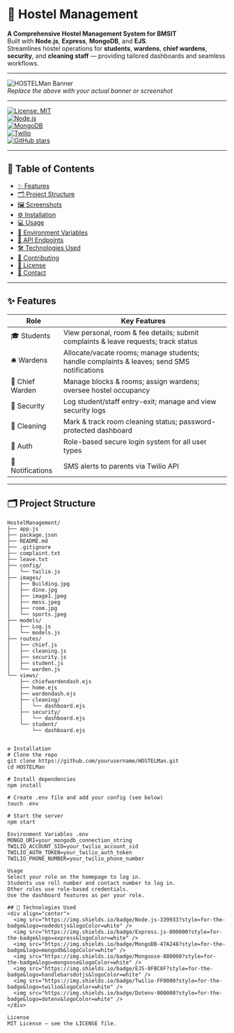 # 🏨 Hostel Management

**A Comprehensive Hostel Management System for BMSIT**  
Built with **Node.js**, **Express**, **MongoDB**, and **EJS**.  
Streamlines hostel operations for **students**, **wardens**, **chief wardens**, **security**, and **cleaning staff** — providing tailored dashboards and seamless workflows.

---

![HOSTELMan Banner](https://user-images.githubusercontent.com/yourusername/hostelman-banner.png)  
*Replace the above with your actual banner or screenshot*

---

[![License: MIT](https://img.shields.io/badge/License-MIT-green.svg)](LICENSE)  
[![Node.js](https://img.shields.io/badge/Node.js-v18.x-brightgreen)](https://nodejs.org/)  
[![MongoDB](https://img.shields.io/badge/MongoDB-v6.x-green)](https://www.mongodb.com/)  
[![Twilio](https://img.shields.io/badge/Twilio-API-blue)](https://www.twilio.com/)  
[![GitHub stars](https://img.shields.io/github/stars/yourusername/HOSTELMan?style=social)](https://github.com/yourusername/HOSTELMan/stargazers)

---

## 🚀 Table of Contents

- [✨ Features](#-features)  
- [🗂 Project Structure](#-project-structure)  
- [🖼️ Screenshots](#-screenshots)  
- [⚙️ Installation](#-installation)  
- [💻 Usage](#-usage)  
- [🔑 Environment Variables](#-environment-variables)  
- [📜 API Endpoints](#-api-endpoints)  
- [🛠 Technologies Used](#-technologies-used)  
- [🤝 Contributing](#-contributing)  
- [📄 License](#-license)  
- [📧 Contact](#-contact)

---

## ✨ Features

| Role          | Key Features                                                                                  |
| ------------- | ---------------------------------------------------------------------------------------------|
| 🎓 Students   | View personal, room & fee details; submit complaints & leave requests; track status          |
| 🛎️ Wardens    | Allocate/vacate rooms; manage students; handle complaints & leaves; send SMS notifications    |
| 🏢 Chief Warden | Manage blocks & rooms; assign wardens; oversee hostel occupancy                              |
| 🚨 Security   | Log student/staff entry-exit; manage and view security logs                                  |
| 🧹 Cleaning   | Mark & track room cleaning status; password-protected dashboard                              |
| 🔐 Auth       | Role-based secure login system for all user types                                            |
| 📲 Notifications | SMS alerts to parents via Twilio API                                                     |

---

## 🗂 Project Structure

```plaintext
HostelManagement/
├── app.js
├── package.json
├── README.md
├── .gitignore
├── complaint.txt
├── leave.txt
├── config/
│   └── twilio.js
├── images/
│   ├── Building.jpg
│   ├── dine.jpg
│   ├── image1.jpeg
│   ├── mess.jpeg
│   ├── room.jpg
│   └── sports.jpeg
├── models/
│   ├── Log.js
│   └── models.js
├── routes/
│   ├── chief.js
│   ├── cleaning.js
│   ├── security.js
│   ├── student.js
│   └── warden.js
└── views/
    ├── chiefwardendash.ejs
    ├── home.ejs
    ├── wardendash.ejs
    ├── cleaning/
    │   └── dashboard.ejs
    ├── security/
    │   └── dashboard.ejs
    └── student/
        └── dashboard.ejs


⚙️ Installation
# Clone the repo
git clone https://github.com/yourusername/HOSTELMan.git
cd HOSTELMan

# Install dependencies
npm install

# Create .env file and add your config (see below)
touch .env

# Start the server
npm start

Environment Variables .env
MONGO_URI=your_mongodb_connection_string
TWILIO_ACCOUNT_SID=your_twilio_account_sid
TWILIO_AUTH_TOKEN=your_twilio_auth_token
TWILIO_PHONE_NUMBER=your_twilio_phone_number

Usage
Select your role on the homepage to log in.
Students use roll number and contact number to log in.
Other roles use role-based credentials.
Use the dashboard features as per your role.

## 🚀 Technologies Used
<div align="center">
  <img src="https://img.shields.io/badge/Node.js-339933?style=for-the-badge&logo=nodedotjs&logoColor=white" />
  <img src="https://img.shields.io/badge/Express.js-000000?style=for-the-badge&logo=express&logoColor=white" />
  <img src="https://img.shields.io/badge/MongoDB-47A248?style=for-the-badge&logo=mongodb&logoColor=white" />
  <img src="https://img.shields.io/badge/Mongoose-880000?style=for-the-badge&logo=mongoose&logoColor=white" />
  <img src="https://img.shields.io/badge/EJS-8FBC8F?style=for-the-badge&logo=handlebarsdotjs&logoColor=white" />
  <img src="https://img.shields.io/badge/Twilio-FF0000?style=for-the-badge&logo=twilio&logoColor=white" />
  <img src="https://img.shields.io/badge/Dotenv-000000?style=for-the-badge&logo=dotenv&logoColor=white" />
</div>

License
MIT License — see the LICENSE file.
